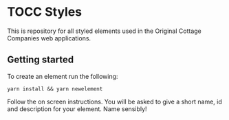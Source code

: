 # TOCC Styles

This is repository for all styled elements used in the Original Cottage Companies web applications.

## Getting started

To create an element run the following:

```
yarn install && yarn newelement
```

Follow the on screen instructions.  You will be asked to give a short name, id and description for your element.  Name sensibly!